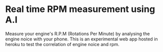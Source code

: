 # Real time RPM measurement using A.I
Measure your engine's R.P.M (Rotations Per Minute) by analysing the engine noice with your phone.
This is an experimental web app hosted in heroku to test the correlation of engine noice and rpm.
